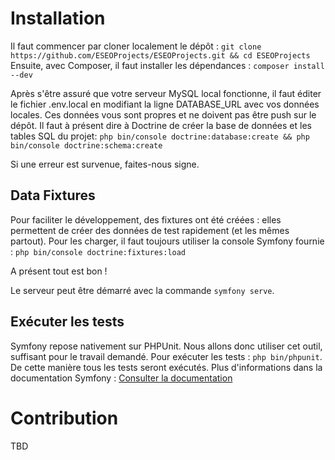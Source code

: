 # Installation

Il faut commencer par cloner localement le dépôt : `git clone https://github.com/ESEOProjects/ESEOProjects.git && cd ESEOProjects`
Ensuite, avec Composer, il faut installer les dépendances : `composer install --dev`

Après s'être assuré que votre serveur MySQL local fonctionne, il faut éditer le fichier .env.local en modifiant la ligne DATABASE_URL avec vos données locales.
Ces données vous sont propres et ne doivent pas être push sur le dépôt.
Il faut à présent dire à Doctrine de créer la base de données et les tables SQL du projet:
`php bin/console doctrine:database:create && php bin/console doctrine:schema:create`

Si une erreur est survenue, faites-nous signe.

## Data Fixtures
Pour faciliter le développement, des fixtures ont été créées : elles permettent de créer des données de test rapidement (et les mêmes partout).
Pour les charger, il faut toujours utiliser la console Symfony fournie : `php bin/console doctrine:fixtures:load`

A présent tout est bon !

Le serveur peut être démarré avec la commande `symfony serve`.

## Exécuter les tests
Symfony repose nativement sur PHPUnit. Nous allons donc utiliser cet outil, suffisant pour le travail demandé.
Pour exécuter les tests : `php bin/phpunit`. De cette manière tous les tests seront exécutés.
Plus d'informations dans la documentation Symfony : [Consulter la documentation](https://symfony.com/doc/current/testing.html)

# Contribution
TBD

